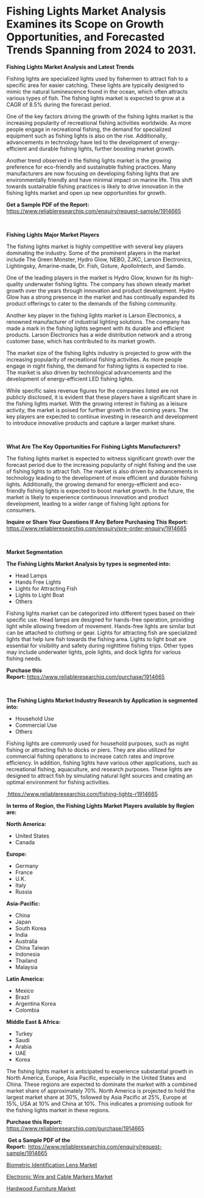 <p><h1>Fishing Lights Market Analysis Examines its Scope on Growth Opportunities, and Forecasted Trends Spanning from 2024 to 2031.</h1></p><p><strong>Fishing Lights Market Analysis and Latest Trends</strong></p>
<p><p>Fishing lights are specialized lights used by fishermen to attract fish to a specific area for easier catching. These lights are typically designed to mimic the natural luminescence found in the ocean, which often attracts various types of fish. The fishing lights market is expected to grow at a CAGR of 8.5% during the forecast period.</p><p>One of the key factors driving the growth of the fishing lights market is the increasing popularity of recreational fishing activities worldwide. As more people engage in recreational fishing, the demand for specialized equipment such as fishing lights is also on the rise. Additionally, advancements in technology have led to the development of energy-efficient and durable fishing lights, further boosting market growth.</p><p>Another trend observed in the fishing lights market is the growing preference for eco-friendly and sustainable fishing practices. Many manufacturers are now focusing on developing fishing lights that are environmentally friendly and have minimal impact on marine life. This shift towards sustainable fishing practices is likely to drive innovation in the fishing lights market and open up new opportunities for growth.</p></p>
<p><strong>Get a Sample PDF of the Report:&nbsp;</strong> <a href="https://www.reliableresearchiq.com/enquiry/request-sample/1914665">https://www.reliableresearchiq.com/enquiry/request-sample/1914665</a></p>
<p>&nbsp;</p>
<p><strong>Fishing Lights Major Market Players</strong></p>
<p><p>The fishing lights market is highly competitive with several key players dominating the industry. Some of the prominent players in the market include The Green Monster, Hydro Glow, NEBO, ZJKC, Larson Electronics, Lightingsky, Amarine-made, Dr. Fish, Goture, ApolloIntech, and Samdo.</p><p>One of the leading players in the market is Hydro Glow, known for its high-quality underwater fishing lights. The company has shown steady market growth over the years through innovation and product development. Hydro Glow has a strong presence in the market and has continually expanded its product offerings to cater to the demands of the fishing community.</p><p>Another key player in the fishing lights market is Larson Electronics, a renowned manufacturer of industrial lighting solutions. The company has made a mark in the fishing lights segment with its durable and efficient products. Larson Electronics has a wide distribution network and a strong customer base, which has contributed to its market growth.</p><p>The market size of the fishing lights industry is projected to grow with the increasing popularity of recreational fishing activities. As more people engage in night fishing, the demand for fishing lights is expected to rise. The market is also driven by technological advancements and the development of energy-efficient LED fishing lights.</p><p>While specific sales revenue figures for the companies listed are not publicly disclosed, it is evident that these players have a significant share in the fishing lights market. With the growing interest in fishing as a leisure activity, the market is poised for further growth in the coming years. The key players are expected to continue investing in research and development to introduce innovative products and capture a larger market share.</p></p>
<p>&nbsp;</p>
<p><strong>What Are The Key Opportunities For Fishing Lights Manufacturers?</strong></p>
<p><p>The fishing lights market is expected to witness significant growth over the forecast period due to the increasing popularity of night fishing and the use of fishing lights to attract fish. The market is also driven by advancements in technology leading to the development of more efficient and durable fishing lights. Additionally, the growing demand for energy-efficient and eco-friendly fishing lights is expected to boost market growth. In the future, the market is likely to experience continuous innovation and product development, leading to a wider range of fishing light options for consumers.</p></p>
<p><strong>Inquire or Share Your Questions If Any Before Purchasing This Report:</strong> <a href="https://www.reliableresearchiq.com/enquiry/pre-order-enquiry/1914665">https://www.reliableresearchiq.com/enquiry/pre-order-enquiry/1914665</a></p>
<p>&nbsp;</p>
<p><strong>Market Segmentation</strong></p>
<p><strong>The Fishing Lights Market Analysis by types is segmented into:</strong></p>
<p><ul><li>Head Lamps</li><li>Hands Free Lights</li><li>Lights for Attracting Fish</li><li>Lights to Light Boat</li><li>Others</li></ul></p>
<p><p>Fishing lights market can be categorized into different types based on their specific use. Head lamps are designed for hands-free operation, providing light while allowing freedom of movement. Hands-free lights are similar but can be attached to clothing or gear. Lights for attracting fish are specialized lights that help lure fish towards the fishing area. Lights to light boat are essential for visibility and safety during nighttime fishing trips. Other types may include underwater lights, pole lights, and dock lights for various fishing needs.</p></p>
<p><strong>Purchase this Report:&nbsp;</strong><a href="https://www.reliableresearchiq.com/purchase/1914665">https://www.reliableresearchiq.com/purchase/1914665</a></p>
<p>&nbsp;</p>
<p><strong>The Fishing Lights Market Industry Research by Application is segmented into:</strong></p>
<p><ul><li>Household Use</li><li>Commercial Use</li><li>Others</li></ul></p>
<p><p>Fishing lights are commonly used for household purposes, such as night fishing or attracting fish to docks or piers. They are also utilized for commercial fishing operations to increase catch rates and improve efficiency. In addition, fishing lights have various other applications, such as recreational fishing, aquaculture, and research purposes. These lights are designed to attract fish by simulating natural light sources and creating an optimal environment for fishing activities.</p></p>
<p><a href="https://www.reliableresearchiq.com/fishing-lights-r1914665">&nbsp;https://www.reliableresearchiq.com/fishing-lights-r1914665</a></p>
<p><strong>In terms of Region, the Fishing Lights Market Players available by Region are:</strong></p>
<p>
    <p> <strong> North America: </strong>
        <ul>
            <li>United States</li>
            <li>Canada</li>
        </ul>
        </p> 
    <p> <strong> Europe: </strong>
        <ul>
            <li>Germany</li>
            <li>France</li>
            <li>U.K.</li>
            <li>Italy</li>
            <li>Russia</li>
        </ul>
        </p> 
    <p> <strong> Asia-Pacific: </strong>
        <ul>
            <li>China</li>
            <li>Japan</li>
            <li>South Korea</li>
            <li>India</li>
            <li>Australia</li>
            <li>China Taiwan</li>
            <li>Indonesia</li>
            <li>Thailand</li>
            <li>Malaysia</li>
        </ul>
        </p> 
    <p> <strong> Latin America: </strong>
        <ul>
            <li>Mexico</li>
            <li>Brazil</li>
            <li>Argentina Korea</li>
            <li>Colombia</li>
        </ul>
        </p> 
    <p> <strong> Middle East & Africa: </strong>
        <ul>
            <li>Turkey</li>
            <li>Saudi</li>
            <li>Arabia</li>
            <li>UAE</li>
            <li>Korea</li>
        </ul>
    </p>
    </p>
<p><p>The fishing lights market is anticipated to experience substantial growth in North America, Europe, Asia Pacific, especially in the United States and China. These regions are expected to dominate the market with a combined market share of approximately 70%. North America is projected to hold the largest market share at 30%, followed by Asia Pacific at 25%, Europe at 15%, USA at 10% and China at 10%. This indicates a promising outlook for the fishing lights market in these regions.</p></p>
<p><strong>Purchase this Report: </strong><a href="https://www.reliableresearchiq.com/purchase/1914665">https://www.reliableresearchiq.com/purchase/1914665</a></p>
<p>&nbsp;<strong>Get a Sample PDF of the Report:&nbsp;&nbsp;</strong><a href="https://www.reliableresearchiq.com/enquiry/request-sample/1914665">https://www.reliableresearchiq.com/enquiry/request-sample/1914665</a></p>
<p><strong></strong></p>
<p><p><a href="https://medium.com/@shawnsmithv6981/biometric-identification-lens-market-research-report-market-forecast-and-growth-prospects-with-a-c0f275b35fa8">Biometric Identification Lens Market</a></p><p><a href="https://medium.com/@clarenceuvalis67867/electronic-wire-and-cable-markers-industry-analysis-report-its-market-size-growing-with-a-cagr-of-d8f9b0216fef">Electronic Wire and Cable Markers Market</a></p><p><a href="https://github.com/xvyfpyhu18/Market-Research-Report-List-1/blob/main/hardwood-furniture-market.md">Hardwood Furniture Market</a></p></p>